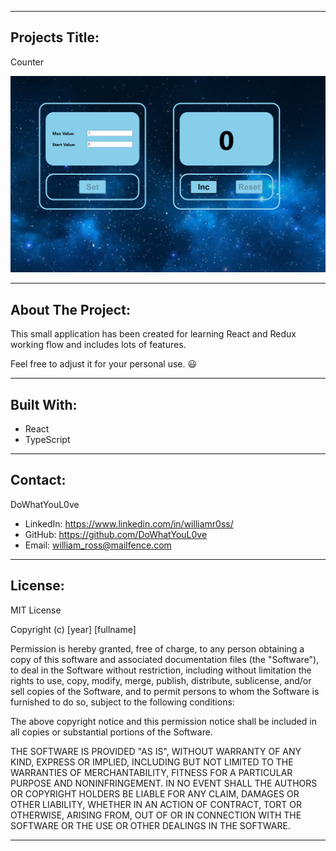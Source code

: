 <hr/>

## Projects Title:

Counter

![project](src/images/project.PNG)

<hr/>

## About The Project:

This small application has been created for learning React and Redux working flow and includes lots of features. 

Feel free to adjust it for your personal use. 😃

<hr/>

## Built With:

- React
- TypeScript

<hr/>

## Contact:

DoWhatYouL0ve

- LinkedIn: https://www.linkedin.com/in/williamr0ss/
- GitHub: https://github.com/DoWhatYouL0ve
- Email: william_ross@mailfence.com

<hr/>

## License:

MIT License

Copyright (c) [year] [fullname]

Permission is hereby granted, free of charge, to any person obtaining a copy
of this software and associated documentation files (the "Software"), to deal
in the Software without restriction, including without limitation the rights
to use, copy, modify, merge, publish, distribute, sublicense, and/or sell
copies of the Software, and to permit persons to whom the Software is
furnished to do so, subject to the following conditions:

The above copyright notice and this permission notice shall be included in all
copies or substantial portions of the Software.

THE SOFTWARE IS PROVIDED "AS IS", WITHOUT WARRANTY OF ANY KIND, EXPRESS OR
IMPLIED, INCLUDING BUT NOT LIMITED TO THE WARRANTIES OF MERCHANTABILITY,
FITNESS FOR A PARTICULAR PURPOSE AND NONINFRINGEMENT. IN NO EVENT SHALL THE
AUTHORS OR COPYRIGHT HOLDERS BE LIABLE FOR ANY CLAIM, DAMAGES OR OTHER
LIABILITY, WHETHER IN AN ACTION OF CONTRACT, TORT OR OTHERWISE, ARISING FROM,
OUT OF OR IN CONNECTION WITH THE SOFTWARE OR THE USE OR OTHER DEALINGS IN THE
SOFTWARE.

<hr/>
